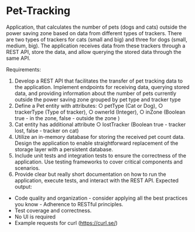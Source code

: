 # Pet-Tracking

Application, that calculates the number of pets (dogs and cats) outside the power saving zone based on data 
from different types of trackers. 
There are two types of trackers for cats (small and big) and three for dogs (small, medium, big). 
The application receives data from these trackers through a REST API, store the data, and allow querying the stored data through the same API.

Requirements:
1. Develop a REST API that facilitates the transfer of pet tracking data to the application. Implement endpoints for receiving data, querying stored data, and providing information about the number of pets currently outside the power saving zone grouped by pet type and tracker type
2. Define a Pet entity with attributes:
   ○ petType (Cat or Dog),
   ○ trackerType (Type of tracker),
   ○ ownerId (Integer),
   ○ inZone (Boolean true - in the zone, false - outside the zone )
3. Cat entity has additional attribute
   ○ lostTracker (Boolean true - tracker lost, false - tracker on cat)
4. Utilize an in-memory database for storing the received pet count data. Design the application to enable straightforward replacement of the storage layer with a persistent database.
5. Include unit tests and integration tests to ensure the correctness of the application. Use testing frameworks to cover critical components and scenarios.
6. Provide clear but really short documentation on how to run the application, execute tests, and interact with the REST API.
   Expected output:
- Code quality and organization - consider applying all the best practices you know - Adherence to RESTful principles.
- Test coverage and correctness.
- No UI is required
- Example requests for curl (https://curl.se/)
